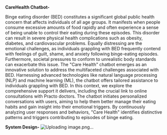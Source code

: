 **CareHealth Chatbot-**

Binge eating disorder (BED) constitutes a significant global public health concern that affects individuals of all age groups. It manifests when people consume excessive amounts of food rapidly and often experience a sense of being unable to control their eating during these episodes. This disorder can result in severe physical health complications such as obesity, diabetes, and cardiovascular problems. Equally distressing are the emotional challenges, as individuals grappling with BED frequently contend with feelings of guilt, shame, and anxiety following binge-eating episodes. Furthermore, societal pressures to conform to unrealistic body standards can exacerbate this issue.
The "Care Health" chatbot emerges as an innovative solution to address the multifaceted challenges associated with BED. Harnessing advanced technologies like natural language processing (NLP) and machine learning (ML), the chatbot offers tailored assistance to individuals grappling with BED. In this context, we explore the comprehensive support it delivers, including the crucial link to online consultations with Practo doctors. The chatbot initiates personalized conversations with users, aiming to help them better manage their eating habits and gain insight into their emotional triggers. By continuously analyzing user responses and behaviors, "Care Health" identifies distinctive patterns and triggers contributing to episodes of binge eating.

**System Design-**
![Uploading image.png…]()


